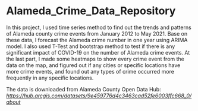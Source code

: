 # Alameda_Crime_Data_Repository


In this project, I used time series method to find out the trends and patterns of Alameda county crime events from January 2012 to May 2021. Base on these data, I forecast the Alameda crime number in one year using ARIMA model. I also used T-Test and bootstrap method to test if there is any significant impact of COVID-19 on the number of Alameda crime events. At the last part, I made some heatmaps to show every crime event from the data on the map, and figured out if any cities or specific locations have more crime events, and found out any types of crime occurred more frequently in any specific locations. 

The data is downloaded from Alameda County Open Data Hub: *https://hub.arcgis.com/datasets/9e459776d4c3463cad52fe6003ffc668_0/about*
